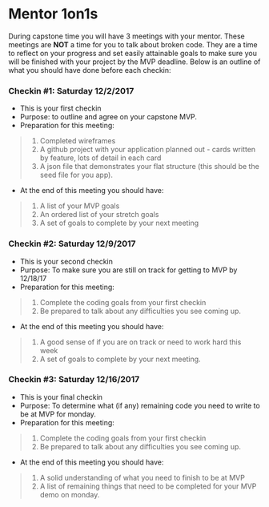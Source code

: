 # Mentor 1on1s

During capstone time you will have 3 meetings with your mentor. These meetings are **NOT** a time for you to talk about broken code.  They are a time to reflect on your progress and set easily attainable goals to make sure you will be finished with your project by the MVP deadline.  Below is an outline of what you should have done before each checkin:


### Checkin #1: Saturday 12/2/2017
* This is your first checkin 
* Purpose: to outline and agree on your capstone MVP.
* Preparation for this meeting:
> 1. Completed wireframes 
> 1. A github project with your application planned out - cards written by feature, lots of detail in each card
> 1. A json file that demonstrates your flat structure (this should be the seed file for you app).
* At the end of this meeting you should have:
> 1. A list of your MVP goals
> 1. An ordered list of your stretch goals 
> 1. A set of goals to complete by your next meeting


### Checkin #2: Saturday 12/9/2017
* This is your second checkin 
* Purpose: To make sure you are still on track for getting to MVP by 12/18/17
* Preparation for this meeting:
> 1. Complete the coding goals from your first checkin
> 1. Be prepared to talk about any difficulties you see coming up.
* At the end of this meeting you should have:
> 1. A good sense of if you are on track or need to work hard this week
> 1. A set of goals to complete by your next meeting.

### Checkin #3: Saturday 12/16/2017
* This is your final checkin 
* Purpose: To determine what (if any) remaining code you need to write to be at MVP for monday.
* Preparation for this meeting:
> 1. Complete the coding goals from your first checkin
> 1. Be prepared to talk about any difficulties you see coming up.
* At the end of this meeting you should have:
> 1. A solid understanding of what you need to finish to be at MVP
> 1. A list of remaining things that need to be completed for your MVP demo on monday.
